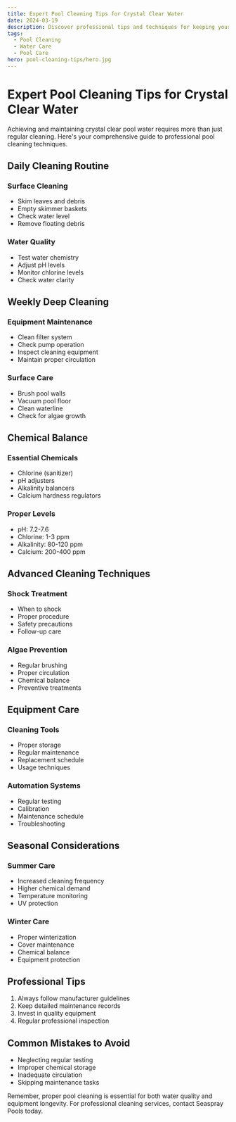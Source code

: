 ```yaml
---
title: Expert Pool Cleaning Tips for Crystal Clear Water
date: 2024-03-19
description: Discover professional tips and techniques for keeping your pool water crystal clear and perfectly balanced throughout the year.
tags:
  - Pool Cleaning
  - Water Care
  - Pool Care
hero: pool-cleaning-tips/hero.jpg
---
```


# Expert Pool Cleaning Tips for Crystal Clear Water

Achieving and maintaining crystal clear pool water requires more than just regular cleaning. Here's your comprehensive guide to professional pool cleaning techniques.

## Daily Cleaning Routine

### Surface Cleaning

- Skim leaves and debris
- Empty skimmer baskets
- Check water level
- Remove floating debris

### Water Quality

- Test water chemistry
- Adjust pH levels
- Monitor chlorine levels
- Check water clarity

## Weekly Deep Cleaning

### Equipment Maintenance

- Clean filter system
- Check pump operation
- Inspect cleaning equipment
- Maintain proper circulation

### Surface Care

- Brush pool walls
- Vacuum pool floor
- Clean waterline
- Check for algae growth

## Chemical Balance

### Essential Chemicals

- Chlorine (sanitizer)
- pH adjusters
- Alkalinity balancers
- Calcium hardness regulators

### Proper Levels

- pH: 7.2-7.6
- Chlorine: 1-3 ppm
- Alkalinity: 80-120 ppm
- Calcium: 200-400 ppm

## Advanced Cleaning Techniques

### Shock Treatment

- When to shock
- Proper procedure
- Safety precautions
- Follow-up care

### Algae Prevention

- Regular brushing
- Proper circulation
- Chemical balance
- Preventive treatments

## Equipment Care

### Cleaning Tools

- Proper storage
- Regular maintenance
- Replacement schedule
- Usage techniques

### Automation Systems

- Regular testing
- Calibration
- Maintenance schedule
- Troubleshooting

## Seasonal Considerations

### Summer Care

- Increased cleaning frequency
- Higher chemical demand
- Temperature monitoring
- UV protection

### Winter Care

- Proper winterization
- Cover maintenance
- Chemical balance
- Equipment protection

## Professional Tips

1. Always follow manufacturer guidelines
2. Keep detailed maintenance records
3. Invest in quality equipment
4. Regular professional inspection

## Common Mistakes to Avoid

- Neglecting regular testing
- Improper chemical storage
- Inadequate circulation
- Skipping maintenance tasks

Remember, proper pool cleaning is essential for both water quality and equipment longevity. For professional cleaning services, contact Seaspray Pools today.
